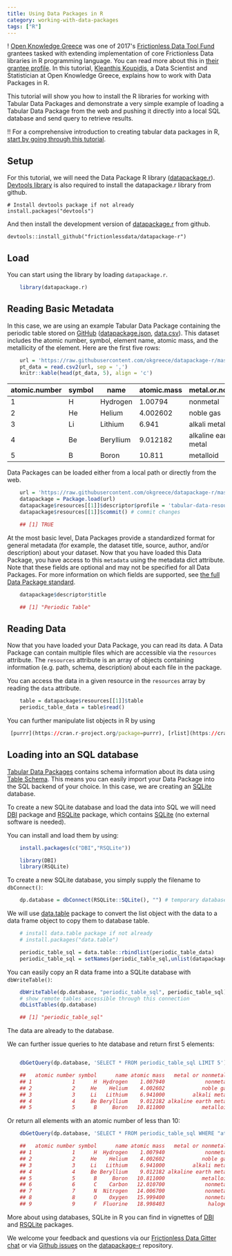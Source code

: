 ```yaml
---
title: Using Data Packages in R
category: working-with-data-packages
tags: ["R"]
---
```



! [Open Knowledge Greece][okgreece] was one of 2017's [Frictionless Data Tool Fund][toolfund] grantees tasked with extending implementation of core Frictionless Data libraries in R programming language. You can read more about this in [their grantee profile][toolfund-okgreece]. In this tutorial, [Kleanthis Koupidis](https://twitter.com/Kleanthis_k10), a Data Scientist and Statistician at Open Knowledge Greece, explains how to work with Data Packages in R.


This tutorial will show you how to install the R libraries for working with Tabular Data Packages and demonstrate a very simple example of loading a Tabular Data Package from the web and pushing it directly into a local SQL database and send query to retrieve results.

!! For a comprehensive introduction to creating tabular data packages in R, [start by going through this tutorial][create-r].

## Setup

For this tutorial, we will need the Data Package R library ([datapackage.r][dp-r]). [Devtools library](https://cran.r-project.org/package=devtools) is also required to install the datapackage.r library from github.

    # Install devtools package if not already
    install.packages("devtools")

And then install the development version of [datapackage.r][dp-r] from github.

    devtools::install_github("frictionlessdata/datapackage-r")

## Load

You can start using the library by loading `datapackage.r`.

```r
    library(datapackage.r)
```

## Reading Basic Metadata

In this case, we are using an example Tabular Data Package containing the periodic table stored on [GitHub](https://github.com/frictionlessdata/example-data-packages/tree/master/periodic-table) ([datapackage.json](https://raw.githubusercontent.com/frictionlessdata/example-data-packages/master/periodic-table/datapackage.json), [data.csv](https://raw.githubusercontent.com/frictionlessdata/example-data-packages/master/periodic-table/data.csv)). This dataset includes the atomic number, symbol, element name, atomic mass, and the metallicity of the element. Here are the first five rows:

```r
    url = 'https://raw.githubusercontent.com/okgreece/datapackage-r/master/vignettes/example_data/data.csv'
    pt_data = read.csv2(url, sep = ',')
    knitr::kable(head(pt_data, 5), align = 'c')
```

| atomic.number | symbol | name      | atomic.mass | metal.or.nonmetal.   |
|---------------|--------|-----------|-------------|----------------------|
| 1             | H      | Hydrogen  | 1.00794     | nonmetal             |
| 2             | He     | Helium    | 4.002602    | noble gas            |
| 3             | Li     | Lithium   | 6.941       | alkali metal         |
| 4             | Be     | Beryllium | 9.012182    | alkaline earth metal |
| 5             | B      | Boron     | 10.811      | metalloid            |

Data Packages can be loaded either from a local path or directly from the web.

```r
    url = 'https://raw.githubusercontent.com/okgreece/datapackage-r/master/vignettes/example_data/package.json'
    datapackage = Package.load(url)
    datapackage$resources[[1]]$descriptor$profile = 'tabular-data-resource' # tabular resource descriptor profile
    datapackage$resources[[1]]$commit() # commit changes

    ## [1] TRUE
```

At the most basic level, Data Packages provide a standardized format for general metadata (for example, the dataset title, source, author, and/or description) about your dataset. Now that you have loaded this Data Package, you have access to this `metadata` using the metadata dict attribute. Note that these fields are optional and may not be specified for all Data Packages. For more information on which fields are supported, see [the full Data Package standard][dp].

```r
    datapackage$descriptor$title

    ## [1] "Periodic Table"
```

## Reading Data

Now that you have loaded your Data Package, you can read its data. A Data Package can contain multiple files which are accessible via the `resources` attribute. The `resources` attribute is an array of objects containing information (e.g. path, schema, description) about each file in the package.

You can access the data in a given resource in the `resources` array by reading the `data` attribute.

```r
    table = datapackage$resources[[1]]$table
    periodic_table_data = table$read()
```

You can further manipulate list objects in R by using

```r
 [purrr](https://cran.r-project.org/package=purrr), [rlist](https://cran.r-project.org/package=rlist) packages.
```

## Loading into an SQL database

[Tabular Data Packages][tdp] contains schema information about its data using [Table Schema][ts]. This means you can easily import your Data Package into the SQL backend of your choice. In this case, we are creating an [SQLite](http://sqlite.org/) database.

To create a new SQLite database and load the data into SQL we will need [DBI](https://cran.r-project.org/package=DBI) package and [RSQLite](https://cran.r-project.org/package=RSQLite) package, which contains [SQLite](https://www.sqlite.org/) (no external software is needed).

You can install and load them by using:

```r
    install.packages(c("DBI","RSQLite"))

    library(DBI)
    library(RSQLite)
```

To create a new SQLite database, you simply supply the filename to `dbConnect()`:

```r
    dp.database = dbConnect(RSQLite::SQLite(), "") # temporary database
```

We will use [data.table](https://cran.r-project.org/package=RSQLite) package to convert the list object with the data to a data frame object to copy them to database table.

```r
    # install data.table package if not already
    # install.packages("data.table")

    periodic_table_sql = data.table::rbindlist(periodic_table_data)
    periodic_table_sql = setNames(periodic_table_sql,unlist(datapackage$resources[[1]]$headers))
```

You can easily copy an R data frame into a SQLite database with `dbWriteTable()`:

```r
    dbWriteTable(dp.database, "periodic_table_sql", periodic_table_sql)
    # show remote tables accessible through this connection
    dbListTables(dp.database)

    ## [1] "periodic_table_sql"
```

The data are already to the database.

We can further issue queries to hte database and return first 5 elements:

```r

    dbGetQuery(dp.database, 'SELECT * FROM periodic_table_sql LIMIT 5')

    ##   atomic number symbol      name atomic mass   metal or nonmetal?
    ## 1             1      H  Hydrogen    1.007940             nonmetal
    ## 2             2     He    Helium    4.002602            noble gas
    ## 3             3     Li   Lithium    6.941000         alkali metal
    ## 4             4     Be Beryllium    9.012182 alkaline earth metal
    ## 5             5      B     Boron   10.811000            metalloid
```

Or return all elements with an atomic number of less than 10:

```r
    dbGetQuery(dp.database, 'SELECT * FROM periodic_table_sql WHERE "atomic number" < 10')

    ##   atomic number symbol      name atomic mass   metal or nonmetal?
    ## 1             1      H  Hydrogen    1.007940             nonmetal
    ## 2             2     He    Helium    4.002602            noble gas
    ## 3             3     Li   Lithium    6.941000         alkali metal
    ## 4             4     Be Beryllium    9.012182 alkaline earth metal
    ## 5             5      B     Boron   10.811000            metalloid
    ## 6             6      C    Carbon   12.010700             nonmetal
    ## 7             7      N  Nitrogen   14.006700             nonmetal
    ## 8             8      O    Oxygen   15.999400             nonmetal
    ## 9             9      F  Fluorine   18.998403              halogen
```

More about using databases, SQLite in R you can find in vignettes of [DBI](https://cran.r-project.org/package=DBI) and [RSQLite](https://cran.r-project.org/package=RSQLite) packages.

We welcome your feedback and questions via our [Frictionless Data Gitter chat][fd-gitter] or via [Github issues][dp-r-issues] on the [datapackage-r][dp-r] repository.

[dp]: /specs/data-package/
[tdp]: /specs/tabular-data-package/
[okgreece]: http://okfn.gr/
[toolfund]: https://toolfund.frictionlessdata.io
[toolfund-okgreece]:https://frictionlessdata.io/articles/open-knowledge-greece/
[dp-r]: https://github.com/frictionlessdata/datapackage-r
[ts]: /docs/table-schema/
[r-devtools]: https://cran.r-project.org/package=devtools
[fd-gitter]: http://gitter.im/frictionlessdata/chat
[dp-r-issues]: https://github.com/frictionlessdata/datapackage-r/issues

[create-r]: /docs/creating-tabular-data-packages-in-r/

